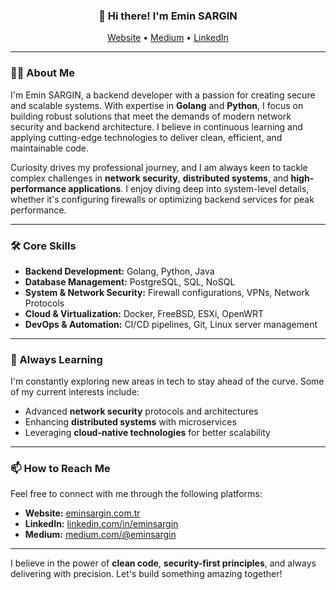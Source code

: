<h3 align="center">👋 Hi there! I'm Emin SARGIN</h3>
<p align="center">
  <a href="https://www.eminsargin.com.tr">Website</a> •
  <a href="https://medium.com/@eminsargin">Medium</a> •
  <a href="https://www.linkedin.com/in/eminsargin">LinkedIn</a>
</p>

---

### 🧑‍💻 About Me

I'm Emin SARGIN, a backend developer with a passion for creating secure and scalable systems. With expertise in **Golang** and **Python**, I focus on building robust solutions that meet the demands of modern network security and backend architecture. I believe in continuous learning and applying cutting-edge technologies to deliver clean, efficient, and maintainable code.

Curiosity drives my professional journey, and I am always keen to tackle complex challenges in **network security**, **distributed systems**, and **high-performance applications**. I enjoy diving deep into system-level details, whether it's configuring firewalls or optimizing backend services for peak performance.

---

### 🛠️ Core Skills

- **Backend Development:** Golang, Python, Java
- **Database Management:** PostgreSQL, SQL, NoSQL
- **System & Network Security:** Firewall configurations, VPNs, Network Protocols
- **Cloud & Virtualization:** Docker, FreeBSD, ESXi, OpenWRT
- **DevOps & Automation:** CI/CD pipelines, Git, Linux server management

---

### 🌱 Always Learning

I'm constantly exploring new areas in tech to stay ahead of the curve. Some of my current interests include:

- Advanced **network security** protocols and architectures
- Enhancing **distributed systems** with microservices
- Leveraging **cloud-native technologies** for better scalability

---

### 📫 How to Reach Me

Feel free to connect with me through the following platforms:

- **Website:** [eminsargin.com.tr](https://www.eminsargin.com.tr)
- **LinkedIn:** [linkedin.com/in/eminsargin](https://www.linkedin.com/in/eminsargin/)
- **Medium:** [medium.com/@eminsargin](https://medium.com/@eminsargin)

---

I believe in the power of **clean code**, **security-first principles**, and always delivering with precision. Let's build something amazing together!
